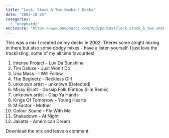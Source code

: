 ```yaml
---
title: "Lock, Stock & Two Smokin' Decks"
date: "2002-10-25"
categories: 
  - "onephatdj"
enclosure: "https://www.onephatdj.com/mp3/podcast/lock_stock_&_two_smokin_decks.mp3 "
---
```


This was a mix I created on my decks in 2002. Theres some alright mixing in there but also some dodgy mixes - have a listen yourself. I just love the tracklisting, some of my all time favourites!

1. Intenso Project - Luv Da Sunshine
2. Tim Deluxe - Just Won't Do
3. Una Mass - I Will Follow
4. The Beginerz - Reckless Girl
5. unknown artist - unknown (Defected)
6. Missy Elliott - Gossip Folk (Fatboy Slim Remix)
7. unknown artist - Clap Ya Hands
8. Kings Of Tomorrow - Young Hearts
9. M Factor - Mother
10. Colour Sound - Fly With Me
11. Shakedown - At Night
12. Jakatta - Amercican Dream

Download the mix and leave a comment.
